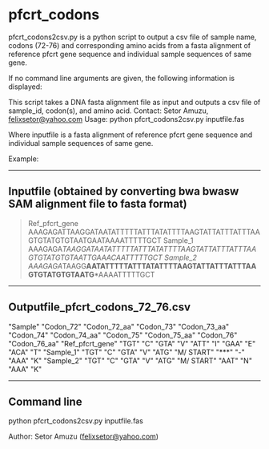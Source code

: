 pfcrt_codons
============
pfcrt_codons2csv.py is a python script to output a csv file of sample name, codons (72-76) and corresponding amino acids from a fasta alignment of reference pfcrt gene sequence and individual sample sequences of same gene.

If no command line arguments are given, the following information is displayed:

This script takes a DNA fasta alignment file as input and outputs a csv file of sample_id, codon(s), and amino acid.
Contact: Setor Amuzu, felixsetor@yahoo.com
Usage: python pfcrt_codons2csv.py inputfile.fas

Where inputfile is a fasta alignment of reference pfcrt gene sequence and individual sample sequences of same gene.

Example:

-------------------------------------------------------------------------------------------------------------
Inputfile (obtained by converting bwa bwasw SAM alignment file to fasta format)
-------------------------------------------------------------------------------------------------------------

>Ref_pfcrt_gene
AAAGAGATTAAGGATAATATTTTTATTTATATTTTAAGTATTATTTATTTAAGTGTATGTGTAATGAATAAAATTTTTGCT
>Sample_1
AAAGAGA*TAAGGATAATATTTTTATTTATATTTTAAGTATTATTTATTTAAGTGTATGTGTAATTGAAACAATTTTTGCT
>Sample_2
AAAGAGA*TAAGG**AATATTTTTATTTATATTTTAAGTATTATTTATTTAAGTGTATGTGTAATG***AAAATTTTTGCT

-------------------------------------------------------------------------------------------------------------
Outputfile_pfcrt_codons_72_76.csv
-------------------------------------------------------------------------------------------------------------

"Sample"	"Codon_72"	"Codon_72_aa"	"Codon_73"	"Codon_73_aa"	"Codon_74"	"Codon_74_aa"	"Codon_75"	"Codon_75_aa"	"Codon_76"	"Codon_76_aa"
"Ref_pfcrt_gene"	"TGT"	"C"	"GTA"	"V"	"ATT"	"I"	"GAA"	"E"	"ACA"	"T"
"Sample_1"	"TGT"	"C"	"GTA"	"V"	"ATG"	"M/ START"	"***"	"-"	"AAA"	"K"
"Sample_2"	"TGT"	"C"	"GTA"	"V"	"ATG"	"M/ START"	"AAT"	"N"	"AAA"	"K"

-------------------------------------------------------------------------------------------------------------
Command line
-------------------------------------------------------------------------------------------------------------

python pfcrt_codons2csv.py inputfile.fas

Author:
        Setor Amuzu (felixsetor@yahoo.com)
